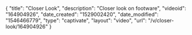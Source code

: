 {
    "title": "Closer Look",
    "description": "Closer look on footware",
    "videoid": "164904926",
    "date_created": "1529002420",
    "date_modified": "1546466779",
    "type": "captivate",
    "layout": "video",
    "url": "\/v\/closer-look\/164904926"
}